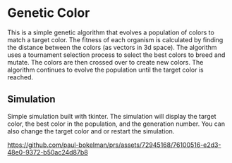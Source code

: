 # Genetic Color

This is a simple genetic algorithm that evolves a population of colors to match a target color. The fitness of each organism is calculated by finding the distance between the colors (as vectors in 3d space). The algorithm uses a tournament selection process to select the best colors to breed and mutate. The colors are then crossed over to create new colors. The algorithm continues to evolve the population until the target color is reached.

## Simulation

Simple simulation built with tkinter. The simulation will display the target color, the best color in the population, and the generation number. You can also change the target color and or restart the simulation.

https://github.com/paul-bokelman/prs/assets/72945168/76100516-e2d3-48e0-9372-b50ac24d87b8
